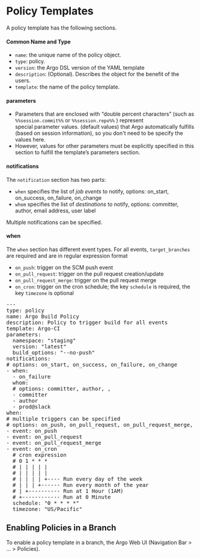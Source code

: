 # Policy Templates

A policy template has the following sections.

#### Common Name and Type

*   `name`: the unique name of the policy object.
*   `type`: policy.
*   `version`: the Argo DSL version of the YAML template
*   `description`: (Optional). Describes the object for the benefit of the users.
*   `template`: the name of the policy template.

#### parameters

*   Parameters that are enclosed with “double percent characters” (such as `%%session.commit%%` or `%%session.repo%%` ) represent  
    special parameter values. (default values) that Argo automatically fulfills (based on session information), so you don't need to be specify the values here.
*   However, values for other parameters must be explicitly specified in this section to fulfill the template’s parameters section.

#### notifications

The `notification` section has two parts:

*   `when` specifies the list of _job events_ to notify, options: on_start, on_success, on_failure, on_change
*   `whom` specifies the list of _destinations_ to notify, options: committer, author, email address, user label

Multiple notifications can be specified.

#### when

The `when` section has different event types. For all events, `target_branches` are required and are in regular expression format

*   `on_push`: trigger on the SCM push event
*   `on_pull_request`: trigger on the pull request creation/update
*   `on_pull_request_merge`: trigger on the pull request merge
*   `on_cron`: trigger on the cron schedule; the key `schedule` is required, the key `timezone` is optional

<pre xml:space="preserve" xmlns="">---
type: policy
name: Argo Build Policy
description: Policy to trigger build for all events
template: Argo-CI
parameters:
  namespace: "staging"
  version: "latest"
  build_options: "--no-push"
notifications:
# options: on_start, on_success, on_failure, on_change 
- when:
  - on_failure
  whom:
  # options: committer, author, <email address>, <user label>
  - committer
  - author
  - prod@slack
when:
# multiple triggers can be specified
# options: on_push, on_pull_request, on_pull_request_merge, on_cron
- event: on_push
- event: on_pull_request
- event: on_pull_request_merge
- event: on_cron
  # cron expression
  # 0 1 * * *
  # | | | | |
  # | | | | |
  # | | | | +---- Run every day of the week
  # | | | +------ Run every month of the year
  # | +---------- Run at 1 Hour (1AM)
  # +------------ Run at 0 Minute
  schedule: "0 * * * *"
  timezone: "US/Pacific"</pre>

## Enabling Policies in a Branch

To enable a policy template in a branch, the Argo Web UI (Navigation Bar > ... > Policies).
